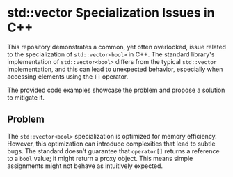 # std::vector<bool> Specialization Issues in C++

This repository demonstrates a common, yet often overlooked, issue related to the specialization of `std::vector<bool>` in C++.  The standard library's implementation of `std::vector<bool>` differs from the typical `std::vector` implementation, and this can lead to unexpected behavior, especially when accessing elements using the `[]` operator.

The provided code examples showcase the problem and propose a solution to mitigate it.

## Problem

The `std::vector<bool>` specialization is optimized for memory efficiency. However, this optimization can introduce complexities that lead to subtle bugs.  The standard doesn't guarantee that `operator[]` returns a reference to a `bool` value; it might return a proxy object. This means simple assignments might not behave as intuitively expected. 